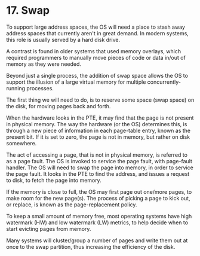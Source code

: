 # 17. Swap
To support large address spaces, the OS will need a place to stash away address spaces that currently aren't in great demand. In modern systems, this role is usually served by a hard disk drive.

A contrast is found in older systems that used memory overlays, which required programmers to manually move pieces of code or data in/out of memory as they were needed. 

Beyond just a single process, the addition of swap space allows the OS to support the illusion of a large virtual memory for multiple concurrently-running processes.

The first thing we will need to do, is to reserve some space (swap space) on the disk, for moving pages back and forth. 

When the hardware looks in the PTE, it may find that the page is not present in physical memory. The way the hardware (or the OS) determines this, is through a new piece of information in each page-table entry, known as the present bit. If it is set to zero, the page is not in memory, but rather on disk somewhere.

The act of accessing a page, that is not in physical memory, is referred to as a page fault. The OS is invoked to service the page fault, with page-fault handler. The OS will need to swap the page into memory, in order to service the page fault. It looks in the PTE to find the address, and issues a request to disk, to fetch the page into memory.

If the memory is close to full, the OS may first page out one/more pages, to make room for the new page(s). The process of picking a page to kick out, or replace, is known as the page-replacement policy.

To keep a small amount of memory free, most operating systems have high watermark (HW) and low watermark (LW) metrics, to help decide when to start evicting pages from memory.

Many systems will cluster/group a number of pages and write them out at once to the swap partition, thus increasing the efficiency of the disk.
